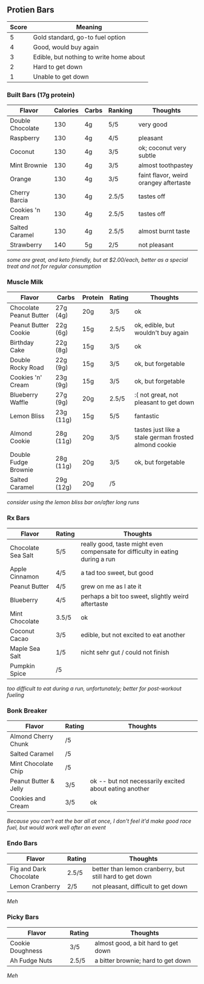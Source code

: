 ## Protien Bars

| Score | Meaning |
|-------|---------|
| 5 | Gold standard, go-to fuel option |
| 4 | Good, would buy again |
| 3 | Edible, but nothing to write home about |
| 2 | Hard to get down |
| 1 | Unable to get down |

### Built Bars (17g protein)
| Flavor | Calories | Carbs | Ranking | Thoughts |
|----------|----------|----------|----------|----------|
| Double Chocolate | 130 | 4g | 5/5 | very good |
| Raspberry | 130 | 4g | 4/5 | pleasant |
| Coconut | 130 | 4g | 3/5 | ok; coconut very subtle |
| Mint Brownie | 130 | 4g | 3/5 | almost toothpastey |
| Orange | 130 | 4g | 3/5 | faint flavor, weird orangey aftertaste |
| Cherry Barcia | 130 | 4g | 2.5/5 | tastes off |
| Cookies 'n Cream | 130 | 4g | 2.5/5 | tastes off |
| Salted Caramel | 130 | 4g | 2.5/5 | almost burnt taste |
| Strawberry | 140 | 5g | 2/5 | not pleasant |

*some are great, and keto friendly, but at $2.00/each, better as a special treat and not for regular consumption*

### Muscle Milk
| Flavor | Carbs | Protein | Rating | Thoughts | 
|--------|-------|---------|--------|----------|
| Chocolate Peanut Butter | 27g (4g) | 20g | 3/5 | ok |
| Peanut Butter Cookie | 22g (6g) | 15g | 2.5/5| ok, edible, but wouldn't buy again |
| Birthday Cake | 22g (8g) | 15g | 3/5 | ok |
| Double Rocky Road | 22g (9g) | 15g | 3/5 | ok, but forgetable |
| Cookies 'n' Cream | 23g (9g) | 15g | 3/5 | ok, but forgetable |
| Blueberry Waffle | 27g (9g) | 20g | 2.5/5 | :( not great, not pleasant to get down |
| Lemon Bliss | 23g (11g) | 15g | 5/5 | fantastic |
| Almond Cookie | 28g (11g) | 20g | 3/5 | tastes just like a stale german frosted almond cookie |
| Double Fudge Brownie | 28g (11g) | 20g | 3/5 | ok, but forgetable |
| Salted Caramel | 29g (12g) | 20g | /5 | |

*consider using the lemon bliss bar on/after long runs*

### Rx Bars

| Flavor | Rating | Thoughts |
|--------|--------|----------|
| Chocolate Sea Salt | 5/5 | really good, taste might even compensate for difficulty in eating during a run |
| Apple Cinnamon | 4/5 | a tad too sweet, but good |
| Peanut Butter | 4/5 | grew on me as I ate it |
| Blueberry | 4/5 | perhaps a bit too sweet, slightly weird aftertaste |
| Mint Chocolate | 3.5/5 | ok |
| Coconut Cacao | 3/5 | edible, but not excited to eat another |
| Maple Sea Salt | 1/5 | nicht sehr gut / could not finish |
| Pumpkin Spice | /5 | |

*too difficult to eat during a run, unfortunately; better for post-workout fueling*

### Bonk Breaker

| Flavor | Rating | Thoughts |
|--------|--------|----------|
| Almond Cherry Chunk | /5 | | 
| Salted Caramel | /5 | |
| Mint Chocolate Chip | /5 | | 
| Peanut Butter & Jelly | 3/5 | ok -- but not necessarily excited about eating another |
| Cookies and Cream | 3/5 | ok |

*Because you can't eat the bar all at once, I don't feel it'd make good race fuel, but would work well after an event*

### Endo Bars

| Flavor | Rating | Thoughts |
|--------|--------|----------|
| Fig and Dark Chocolate | 2.5/5 | better than lemon cranberry, but still hard to get down | 
| Lemon Cranberry | 2/5 | not pleasant, difficult to get down |

*Meh*

### Picky Bars

| Flavor | Rating | Thoughts |
|--------|--------|----------|
| Cookie Doughness | 3/5 | almost good, a bit hard to get down |
| Ah Fudge Nuts | 2.5/5 | a bitter brownie; hard to get down |

*Meh*
